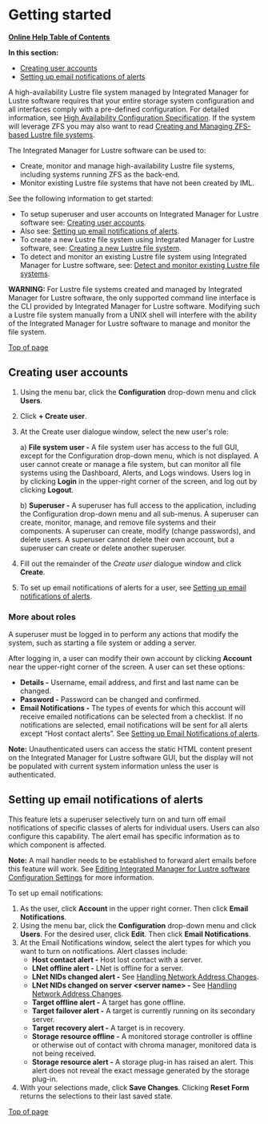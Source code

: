 # Getting started

[**Online Help Table of Contents**](IML_Help_TOC.md)

**In this section:**

- [Creating user accounts](#creating-user-accounts)
- [Setting up email notifications of alerts](#setting-up-email-notifications-of-alerts)

A high-availability Lustre file system managed by Integrated Manager for Lustre software requires that your entire storage system configuration and all  interfaces comply with a pre-defined configuration.  For detailed information, see [High Availability Configuration Specification](Install_Guide/ig_ch_03_building.md). If the system will leverage ZFS you may also want to read [Creating and Managing ZFS-based Lustre file systems](Create_and_manage_ZFS_based_LFS_8_0.md).

The Integrated Manager for Lustre software can be used to:

- Create, monitor and manage high-availability Lustre file systems, including systems running ZFS as the back-end.
- Monitor existing Lustre file systems that have not been created by IML.

See the following information to get started:

- To setup superuser and user accounts on Integrated Manager for Lustre software see: [Creating user accounts](#creating-user-accounts).
- Also see: [Setting up email notifications of alerts](#setting-up-email-notifications-of-alerts).
- To create a new Lustre file system using Integrated Manager for Lustre software, see: [Creating a new Lustre file system](Creating_new_lustre_fs_3_0.md/#3.0).
- To detect and monitor an existing Lustre file system using Integrated Manager for Lustre software, see: [Detect and monitor existing Lustre file systems](Detect_and_monitor_existing_LFS_7_0.md/#7.0).

**WARNING:** For Lustre file systems created and managed by Integrated Manager for Lustre software, the only supported command line interface is the CLI provided by Integrated Manager for Lustre software. Modifying such a Lustre file system manually from a UNIX shell will interfere with the ability of the Integrated Manager for Lustre software to manage and monitor the file system.

[Top of page](#getting-started)

## Creating user accounts

1. Using the menu bar, click the **Configuration** drop-down menu and click **Users**.
1. Click **+ Create user**.
1. At the Create user dialogue window, select the new user's role:

    a) **File system user -** A file system user has access to the full GUI, except for the Configuration drop-down menu, which is not displayed. A  user cannot create or manage a file system, but can monitor all file systems using the Dashboard, Alerts, and Logs windows. Users log in by clicking **Login** in the upper-right corner of the screen, and log out by clicking **Logout**.

    b) **Superuser -** A superuser has full access to the application, including the Configuration drop-down menu and all sub-menus. A superuser can create, monitor, manage, and remove file systems and their components. A superuser can create, modify (change passwords), and delete users. A superuser cannot delete their own account, but a superuser can create or delete another superuser.
1. Fill out the remainder of the *Create user* dialogue window and click **Create**.
1. To set up email notifications of alerts for a user, see [Setting up email notifications of alerts](#setting-up-email-notifications-of-alerts).

### More about roles

A superuser must be logged in to perform any actions that modify the system, such as starting a file system or adding a server.

After logging in, a user can modify their own account by clicking **Account** near the upper-right corner of the screen. A user can set these options:

- **Details -** Username, email address, and first and last name can be changed.
- **Password -** Password can be changed and confirmed.
- **Email Notifications -** The types of events for which this account will receive emailed notifications can be selected from a checklist. If no notifications are selected, email notifications will be sent for all alerts except “Host contact alerts”. See [Setting up Email Notifications of alerts](#setting-up-email-notifications-of-alerts).

**Note:** Unauthenticated users can access the static HTML content present on the Integrated Manager for Lustre software GUI, but the display will not be populated with current system information unless the user is authenticated.

## Setting up email notifications of alerts

This feature lets a superuser selectively turn on and turn off email notifications of specific classes of alerts for individual users. Users can also configure this capability. The alert email has specific information as to which component is affected.

**Note:** A mail handler needs to be established to forward alert emails before this feature will work. See [Editing Integrated Manager for Lustre software Configuration Settings](Install_Guide/ig_ch_05_install.md#editing-manager-for-lustre-software-configuration-settings) for more information.

To set up email notifications:

1. As the user, click **Account** in the upper right corner. Then click **Email Notifications**.
1. Using the menu bar, click the **Configuration** drop-down menu and click **Users**. For the desired user, click **Edit**. Then click **Email Notifications**.
1. At the Email Notifications window, select the alert types for which you want to turn on notifications. Alert classes include:
    - **Host contact alert -** Host lost contact with a server.
    - **LNet offline alert -** LNet is offline for a server.
    - **LNet NIDs changed alert -** See [Handling Network Address Changes](Manage_maintain_HA_lustre_fs_5_0.md/#5.9).
    - **LNet NIDs changed on server \<server name\> -** See [Handling Network Address Changes](Manage_maintain_HA_lustre_fs_5_0.md/#5.9).
    - **Target offline alert -** A target has gone offline.
    - **Target failover alert -** A target is currently running on its secondary server.
    - **Target recovery alert -** A target is in recovery.
    - **Storage resource offline -** A monitored storage controller is offline or otherwise out of contact with chroma manager, monitored data is not being received.
    - **Storage resource alert -** A storage plug-in has raised an alert. This alert does not reveal the exact message generated by the storage plug-in.
1. With your selections made, click **Save Changes**. Clicking **Reset Form** returns the selections to their last saved state.

 [Top of page](#getting-started)
